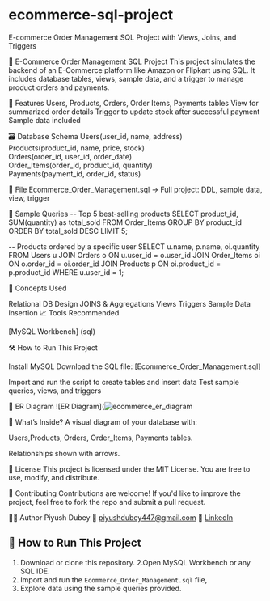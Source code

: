 # ecommerce-sql-project
E-commerce Order Management SQL Project with Views, Joins, and Triggers

🛒 E-Commerce Order Management SQL Project
This project simulates the backend of an E-Commerce platform like Amazon or Flipkart using SQL.
It includes database tables, views, sample data, and a trigger to manage product orders and payments.

📌 Features
Users, Products, Orders, Order Items, Payments tables
View for summarized order details
Trigger to update stock after successful payment
Sample data included

🗃️ Database Schema
Users(user_id, name, address)  
Products(product_id, name, price, stock)  
Orders(order_id, user_id, order_date)  
Order_Items(order_id, product_id, quantity)  
Payments(payment_id, order_id, status)

📁 File
Ecommerce_Order_Management.sql → Full project: DDL, sample data, view, trigger

🧪 Sample Queries
-- Top 5 best-selling products
SELECT product_id, SUM(quantity) as total_sold
FROM Order_Items
GROUP BY product_id
ORDER BY total_sold DESC
LIMIT 5;

-- Products ordered by a specific user
SELECT u.name, p.name, oi.quantity
FROM Users u
JOIN Orders o ON u.user_id = o.user_id
JOIN Order_Items oi ON o.order_id = oi.order_id
JOIN Products p ON oi.product_id = p.product_id
WHERE u.user_id = 1;

🧠 Concepts Used

Relational DB Design
JOINS & Aggregations
Views
Triggers
Sample Data Insertion
📈 Tools Recommended

[MySQL Workbench] (sql)


🛠️ How to Run This Project

Install MySQL
Download the SQL file: [Ecommerce_Order_Management.sql]

Import and run the script to create tables and insert data
Test sample queries, views, and triggers

🧩 ER Diagram
![ER Diagram](![ecommerce_er_diagram](https://github.com/user-attachments/assets/84e7a763-b618-4439-991e-161279f1d071)

📁 What’s Inside?
A visual diagram of your database with:

Users,Products, Orders, Order_Items, Payments tables.

Relationships shown with arrows.

📄 License
This project is licensed under the MIT License. You are free to use, modify, and distribute.

🤝 Contributing
Contributions are welcome! If you'd like to improve the project, feel free to fork the repo and submit a pull request.

🙋‍♂️ Author
Piyush Dubey
📧 piyushdubey447@gmail.com
🔗 [LinkedIn](https://www.linkedin.com/in/piyush-dubey-70183429a)

## 🚀 How to Run This Project

1. Download or clone this repository.
2.Open MySQL Workbench or any SQL IDE.
3. Import and run the `Ecommerce_Order_Management.sql` file,
4. Explore data using the sample queries provided.

